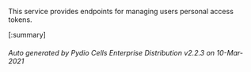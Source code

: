 






This service provides endpoints for managing users personal access tokens.

[:summary]

###### Auto generated by Pydio Cells Enterprise Distribution v2.2.3 on 10-Mar-2021
